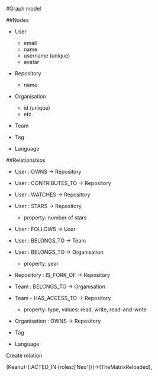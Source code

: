 #Graph model

##Nodes
* User
    * email
    * name
    * username (unique)
    * avatar
    
* Repository
    * name
    
* Organisation
    * id (unique)
    * etc.
    
* Team
* Tag
* Language


##Relationships
* User : OWNS -> Repository
* User : CONTRIBUTES_TO -> Repository
* User : WATCHES -> Repository
* User : STARS -> Repository
    * property: number of stars

* User : FOLLOWS -> User
* User : BELONGS_TO -> Team
* User : BELONGS_TO -> Organisation
    * property: year

* Repository : IS_FORK_OF -> Repository


* Team : BELONGS_TO  -> Organisation
* Team - HAS_ACCESS_TO -> Repository
    * property: type, values: read, write, read-and-write

* Organisation : OWNS -> Repository

    
* Tag
* Language


Create relation

 (Keanu)-[:ACTED_IN {roles:['Neo']}]->(TheMatrixReloaded),

